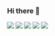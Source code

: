 ### Hi there 👋

![](https://visitor-badge.glitch.me/badge?page_id=viniciussanchez)
![](https://img.shields.io/badge/-Linkedin-blue?style=flat&logo=Linkedin&logoColor=white&link=https://www.linkedin.com/in/vinicius-sanchez/)
![](https://img.shields.io/badge/-Gmail-c14438?style=flat&logo=Gmail&logoColor=white&link=mailto:viniciuss.sanchez@gmail.com)
![](https://img.shields.io/badge/-Medium-fa6132?style=flat&logo=Medium&logoColor=white&link=https://vinicius-sanchez.medium.com)
![](https://img.shields.io/youtube/channel/subscribers/UChvY9l3AR7igAKX1TmdpAKw?style=social)

<!--
**viniciussanchez/viniciussanchez** is a ✨ _special_ ✨ repository because its `README.md` (this file) appears on your GitHub profile.

Here are some ideas to get you started:

- 🔭 I’m currently working on ...
- 🌱 I’m currently learning ...
- 👯 I’m looking to collaborate on ...
- 🤔 I’m looking for help with ...
- 💬 Ask me about ...
- 📫 How to reach me: ...
- 😄 Pronouns: ...
- ⚡ Fun fact: ...
-->
